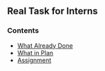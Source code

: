 ## Real Task for Interns

### Contents
- [What Already Done](https://github.com/mekatronik-achmadi/md_tutorial/blob/master/internship/task_0/done.md)
- [What in Plan]()
- [Assignment]()
 